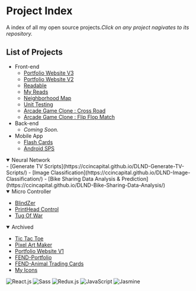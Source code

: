 # Project Index
A index of all my open source projects._Click on any project nagivates to its repository._

## List of Projects
- Front-end
  - [Portfolio Website V3](https://github.com/CCinCapital/PortfolioWebsiteV3)
  - [Portfolio Website V2](https://github.com/CCinCapital/www.canchen.rocks)
  - [Readable](https://github.com/CCinCapital/React-Readable)
  - [My Reads](https://github.com/CCinCapital/React-MyBooks)
  - [Neighborhood Map](https://github.com/CCinCapital/FEND-Neighborhood-Map)
  - [Unit Testing](https://github.com/CCinCapital/FEND-Unit-Test)
  - [Arcade Game Clone : Cross Road](https://github.com/CCinCapital/FEND-arcade-game)
  - [Arcade Game Clone : Flip Flop Match](https://github.com/CCinCapital/FEND-memory-game)
- Back-end
  - _Coming Soon._
- Mobile App
  - [Flash Cards](https://github.com/CCinCapital/ReactNative-Flashcards/blob/master/README.md)
  - [Android SPS](https://github.com/CCinCapital/Android-SPS)
 
<details open>
<summary>Neural Network</summary>
- [Generate TV Scripts](https://ccincapital.github.io/DLND-Generate-TV-Scripts/)
- [Image Classification](https://ccincapital.github.io/DLND-Image-Classification/)
- [Bike Sharing Data Analysis & Prediction](https://ccincapital.github.io/DLND-Bike-Sharing-Data-Analysis/)
</details>
<details open>
<summary>Micro Controller</summary>

- [BlindZer](https://github.com/CCinCapital/BlindZer)
- [PrintHead Control](https://github.com/CCinCapital/XAAR128_PrintHead_Contol)
- [Tug Of War](https://github.com/CCinCapital/FPGA-TugOfWar)
</details>
<details open>
<summary>Archived</summary>

- [Tic Tac Toe](https://github.com/CCinCapital/Tic-Tac-Toe)
- [Pixel Art Maker](https://github.com/CCinCapital/FEND-pixel-art-maker)
- [Portfolio Website V1](https://github.com/CCinCapital/CCinCapital.github.io)
- [FEND-Portfolio](https://github.com/CCinCapital/FEND-portfolio)
- [FEND-Animal Trading Cards](https://github.com/CCinCapital/FEND-animal-trading-cards)
- [My Icons](https://github.com/CCinCapital/myICONs)
</details>

![React.js](https://img.shields.io/badge/-React.js-blue.svg)
![Sass](https://img.shields.io/badge/-Sass-ca538a.svg)
![Redux.js](https://img.shields.io/badge/-Redux.js-7947b8.svg)
![JavaScript](https://img.shields.io/badge/-JavaScript-ffda52.svg)
![Jasmine](https://img.shields.io/badge/-Jasmine-a9719e.svg)
